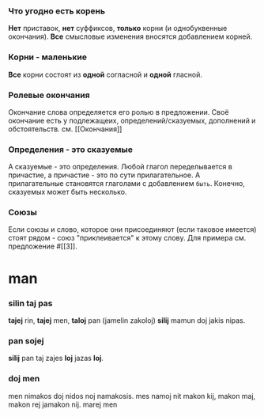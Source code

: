 ### Что угодно есть корень
**Нет** приставок, **нет** суффиксов, **только** корни (и однобуквенные окончания). 
**Все** смысловые изменения вносятся добавлением корней.

### Корни - маленькие
**Все** корни состоят из **одной** согласной и **одной** гласной.

### Ролевые окончания
Окончание слова определяется его ролью в предложении. 
Своё окончание есть у подлежащеих, определений/сказуемых, дополнений и обстоятельств. 
см. [[Окончания]]

### Определения - это сказуемые
А сказуемые - это определения. 
Любой глагол переделывается в причастие, а причастие - это по сути прилагательное. 
А прилагательные становятся глаголами с добавлением `быть`. 
Конечно, сказуемых может быть несколько.

### Союзы
Если союзы и слово, которое они присоединяют (если таковое имеется) стоят рядом - союз "приклеивается" к этому слову. 
Для примера см. предложение #[[3]].

# man
### silin taj pas
**tajej** rin, **tajej** men, **taloj** pan (jamelin zakoloj)
**silij** mamun doj jakis nipas.

### pan sojej
**silij** pan taj zajes **loj** jazas **loj**.

### doj men
men nimakos doj nidos noj namakosis.
mes namoj nit makon kij, makon maj, makon rej jamakon nij.
marej men
